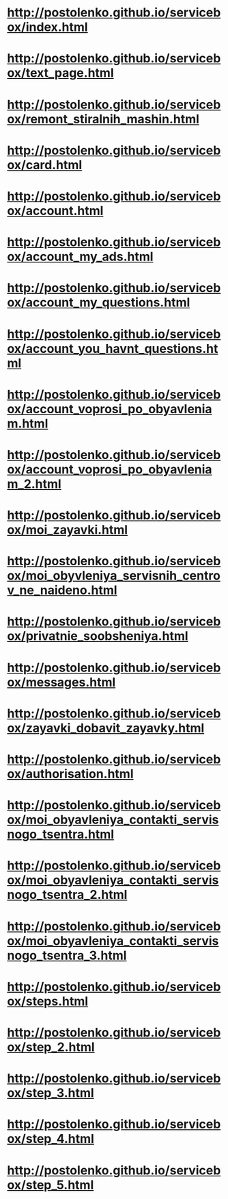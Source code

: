 # http://postolenko.github.io/servicebox/index.html
# http://postolenko.github.io/servicebox/text_page.html
# http://postolenko.github.io/servicebox/remont_stiralnih_mashin.html
# http://postolenko.github.io/servicebox/card.html
# http://postolenko.github.io/servicebox/account.html
# http://postolenko.github.io/servicebox/account_my_ads.html
# http://postolenko.github.io/servicebox/account_my_questions.html
# http://postolenko.github.io/servicebox/account_you_havnt_questions.html
# http://postolenko.github.io/servicebox/account_voprosi_po_obyavleniam.html
# http://postolenko.github.io/servicebox/account_voprosi_po_obyavleniam_2.html
# http://postolenko.github.io/servicebox/moi_zayavki.html
# http://postolenko.github.io/servicebox/moi_obyvleniya_servisnih_centrov_ne_naideno.html
# http://postolenko.github.io/servicebox/privatnie_soobsheniya.html
# http://postolenko.github.io/servicebox/messages.html
# http://postolenko.github.io/servicebox/zayavki_dobavit_zayavky.html
# http://postolenko.github.io/servicebox/authorisation.html
# http://postolenko.github.io/servicebox/moi_obyavleniya_contakti_servisnogo_tsentra.html
# http://postolenko.github.io/servicebox/moi_obyavleniya_contakti_servisnogo_tsentra_2.html
# http://postolenko.github.io/servicebox/moi_obyavleniya_contakti_servisnogo_tsentra_3.html
# http://postolenko.github.io/servicebox/steps.html
# http://postolenko.github.io/servicebox/step_2.html
# http://postolenko.github.io/servicebox/step_3.html
# http://postolenko.github.io/servicebox/step_4.html
# http://postolenko.github.io/servicebox/step_5.html